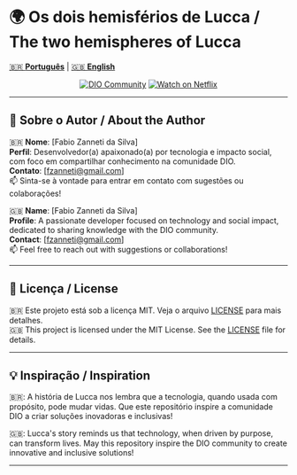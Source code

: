 # 🌍 Os dois hemisférios de Lucca / The two hemispheres of Lucca

[🇧🇷 **Português**](https://github.com/fzanneti/cytotron_tech_science/blob/main/README_pt.md) | [🇬🇧 **English**](https://github.com/fzanneti/cytotron_tech_science/blob/main/README_en.md)

<p align="center">
  <a href="https://www.dio.me/"><img src="https://img.shields.io/badge/DIO-Community-blue" alt="DIO Community"></a>
  <a href="https://www.netflix.com/title/OsDoisHemisferiosDeLucca"><img src="https://img.shields.io/badge/Netflix-Watch%20Now-red" alt="Watch on Netflix"></a>
</p>

---

## 👤 Sobre o Autor / About the Author

🇧🇷 **Nome**: [Fabio Zanneti da Silva]  
**Perfil**: Desenvolvedor(a) apaixonado(a) por tecnologia e impacto social, com foco em compartilhar conhecimento na comunidade DIO.  
**Contato**: [fzanneti@gmail.com]  
📫 Sinta-se à vontade para entrar em contato com sugestões ou colaborações!

🇬🇧 **Name**: [Fabio Zanneti da Silva]  
**Profile**: A passionate developer focused on technology and social impact, dedicated to sharing knowledge with the DIO community.  
**Contact**: [fzanneti@gmail.com]  
📫 Feel free to reach out with suggestions or collaborations!

---

## 📜 Licença / License

🇧🇷 Este projeto está sob a licença MIT. Veja o arquivo [LICENSE](https://github.com/fzanneti/cytotron_tech_science/blob/main/LICENSE) para mais detalhes.  
🇬🇧 This project is licensed under the MIT License. See the [LICENSE](https://github.com/fzanneti/cytotron_tech_science/blob/main/LICENSE) file for details.

---

## 💡 Inspiração / Inspiration

🇧🇷: A história de Lucca nos lembra que a tecnologia, quando usada com propósito, pode mudar vidas. Que este repositório inspire a comunidade DIO a criar soluções inovadoras e inclusivas!  

🇬🇧: Lucca's story reminds us that technology, when driven by purpose, can transform lives. May this repository inspire the DIO community to create innovative and inclusive solutions!

---

